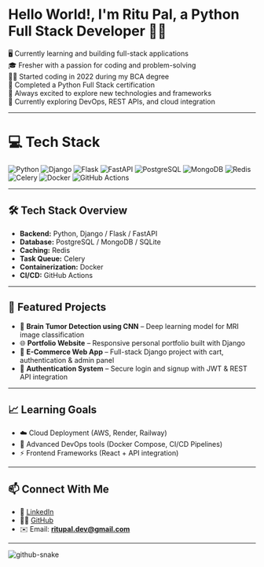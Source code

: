 # Hello World!, I'm Ritu Pal, a Python Full Stack Developer 👋🏼  

🖥️ Currently learning and building full-stack applications  
🎓 Fresher with a passion for coding and problem-solving  
👩‍💻 Started coding in 2022 during my BCA degree  
📜 Completed a Python Full Stack certification  
🚀 Always excited to explore new technologies and frameworks  
🌱 Currently exploring DevOps, REST APIs, and cloud integration  

---

# 💻 Tech Stack

![Python](https://img.shields.io/badge/python-%2314354C.svg?style=for-the-badge&logo=python&logoColor=white)
![Django](https://img.shields.io/badge/django-%23092E20.svg?style=for-the-badge&logo=django&logoColor=white)
![Flask](https://img.shields.io/badge/flask-%23000.svg?style=for-the-badge&logo=flask&logoColor=white)
![FastAPI](https://img.shields.io/badge/fastapi-%2300C7B7.svg?style=for-the-badge&logo=fastapi&logoColor=white)
![PostgreSQL](https://img.shields.io/badge/postgresql-%23316192.svg?style=for-the-badge&logo=postgresql&logoColor=white)
![MongoDB](https://img.shields.io/badge/mongodb-%2347A248.svg?style=for-the-badge&logo=mongodb&logoColor=white)
![Redis](https://img.shields.io/badge/redis-%23DC382D.svg?style=for-the-badge&logo=redis&logoColor=white)
![Celery](https://img.shields.io/badge/celery-%2337814A.svg?style=for-the-badge&logo=celery&logoColor=white)
![Docker](https://img.shields.io/badge/docker-%230db7ed.svg?style=for-the-badge&logo=docker&logoColor=white)
![GitHub Actions](https://img.shields.io/badge/github%20actions-%232671E5.svg?style=for-the-badge&logo=githubactions&logoColor=white)

---

## 🛠 Tech Stack Overview

- **Backend:** Python, Django / Flask / FastAPI  
- **Database:** PostgreSQL / MongoDB / SQLite  
- **Caching:** Redis  
- **Task Queue:** Celery  
- **Containerization:** Docker  
- **CI/CD:** GitHub Actions  

---

## 📂 Featured Projects

- 🧠 **Brain Tumor Detection using CNN** – Deep learning model for MRI image classification  
- 🌐 **Portfolio Website** – Responsive personal portfolio built with Django  
- 🛒 **E-Commerce Web App** – Full-stack Django project with cart, authentication & admin panel  
- 🔐 **Authentication System** – Secure login and signup with JWT & REST API integration  

---

## 📈 Learning Goals

- ☁️ Cloud Deployment (AWS, Render, Railway)  
- 🧰 Advanced DevOps tools (Docker Compose, CI/CD Pipelines)  
- ⚡ Frontend Frameworks (React + API integration)  

---

## 📫 Connect With Me

- 💼 [LinkedIn](https://linkedin.com/in/)  
- 🧑‍💻 [GitHub](https://github.com/)  
- ✉️ Email: **ritupal.dev@gmail.com**

---

<picture>
  <source media="(prefers-color-scheme: dark)" srcset="https://raw.githubusercontent.com/tobiasmeyhoefer/tobiasmeyhoefer/output/github-snake-dark.svg" />
  <source media="(prefers-color-scheme: light)" srcset="https://raw.githubusercontent.com/tobiasmeyhoefer/tobiasmeyhoefer/output/github-snake.svg" />
  <img alt="github-snake" src="https://raw.githubusercontent.com/tobiasmeyhoefer/tobiasmeyhoefer/output/github-snake.svg" />
</picture>
